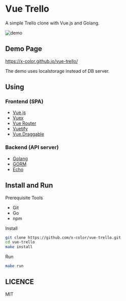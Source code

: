 # Vue Trello

A simple Trello clone with Vue.js and Golang.

![demo](./resources/demo.gif)

## Demo Page

https://x-color.github.io/vue-trello/

The demo uses localstorage instead of DB server.

## Using

### Frontend (SPA)

- [Vue.js](https://github.com/vuejs/vue)
- [Vuex](https://github.com/vuejs/vuex)
- [Vue Router](https://github.com/vuejs/vue-router)
- [Vuetify](https://github.com/vuetifyjs/vuetify)
- [Vue.Draggable](https://github.com/SortableJS/Vue.Draggable)

### Backend (API server)

- [Golang](https://github.com/golang/go)
- [GORM](https://github.com/jinzhu/gorm)
- [Echo](https://github.com/labstack/echo)

## Install and Run

Prerequisite Tools

- Git
- Go
- npm

Install

```sh
git clone https://github.com/x-color/vue-trello.git
cd vue-trello
make install
```

Run

```sh
make run
```

## LICENCE

MIT
